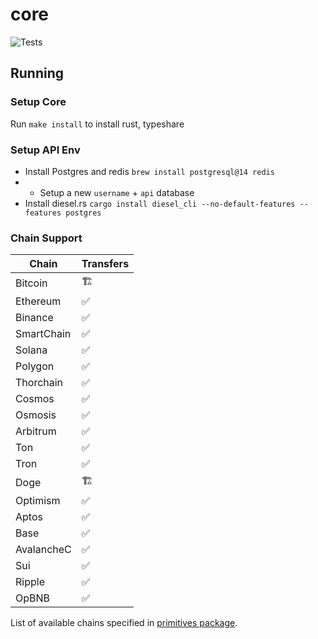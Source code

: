 # core
![Tests](https://github.com/gemwalletcom/core/workflows/Tests/badge.svg)

## Running

### Setup Core

Run `make install` to install rust, typeshare

### Setup API Env

- Install Postgres and redis `brew install postgresql@14 redis`
- - Setup a new `username` + `api` database
- Install diesel.rs `cargo install diesel_cli --no-default-features --features postgres`

### Chain Support

| Chain        | Transfers     | 
|--------------|---------------|
| Bitcoin      | 🏗            |
| Ethereum     | ✅            |
| Binance      | ✅            |
| SmartChain   | ✅            |
| Solana       | ✅            |
| Polygon      | ✅            |
| Thorchain    | ✅            |
| Cosmos       | ✅            |
| Osmosis      | ✅            |
| Arbitrum     | ✅            |
| Ton          | ✅            |
| Tron         | ✅            |
| Doge         | 🏗            |
| Optimism     | ✅            |
| Aptos        | ✅            |
| Base         | ✅            |
| AvalancheC   | ✅            |
| Sui          | ✅            |
| Ripple       | ✅            |
| OpBNB        | ✅            |

List of available chains specified in [primitives package](https://github.com/gemwalletcom/core/blob/main/primitives/src/chain.rs).